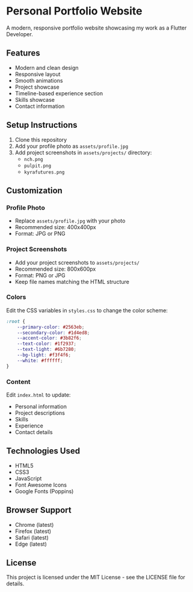 # Personal Portfolio Website

A modern, responsive portfolio website showcasing my work as a Flutter Developer.

## Features

- Modern and clean design
- Responsive layout
- Smooth animations
- Project showcase
- Timeline-based experience section
- Skills showcase
- Contact information

## Setup Instructions

1. Clone this repository
2. Add your profile photo as `assets/profile.jpg`
3. Add project screenshots in `assets/projects/` directory:
   - `nch.png`
   - `pulpit.png`
   - `kyrafutures.png`

## Customization

### Profile Photo
- Replace `assets/profile.jpg` with your photo
- Recommended size: 400x400px
- Format: JPG or PNG

### Project Screenshots
- Add your project screenshots to `assets/projects/`
- Recommended size: 800x600px
- Format: PNG or JPG
- Keep file names matching the HTML structure

### Colors
Edit the CSS variables in `styles.css` to change the color scheme:
```css
:root {
    --primary-color: #2563eb;
    --secondary-color: #1d4ed8;
    --accent-color: #3b82f6;
    --text-color: #1f2937;
    --text-light: #6b7280;
    --bg-light: #f3f4f6;
    --white: #ffffff;
}
```

### Content
Edit `index.html` to update:
- Personal information
- Project descriptions
- Skills
- Experience
- Contact details

## Technologies Used

- HTML5
- CSS3
- JavaScript
- Font Awesome Icons
- Google Fonts (Poppins)

## Browser Support

- Chrome (latest)
- Firefox (latest)
- Safari (latest)
- Edge (latest)

## License

This project is licensed under the MIT License - see the LICENSE file for details.
